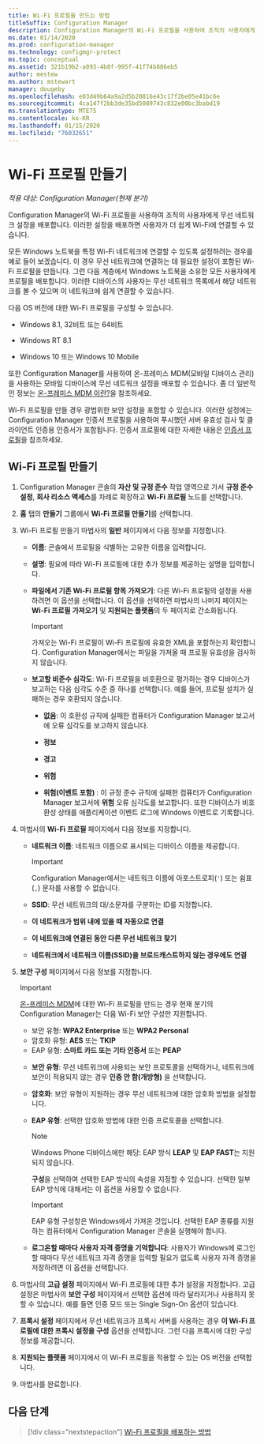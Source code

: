 ```yaml
---
title: Wi-Fi 프로필을 만드는 방법
titleSuffix: Configuration Manager
description: Configuration Manager의 Wi-Fi 프로필을 사용하여 조직의 사용자에게 무선 네트워크 설정을 배포하는 방법을 알아봅니다.
ms.date: 01/14/2020
ms.prod: configuration-manager
ms.technology: configmgr-protect
ms.topic: conceptual
ms.assetid: 321b19b2-a093-4b8f-995f-41f74b886eb5
author: mestew
ms.author: mstewart
manager: dougeby
ms.openlocfilehash: e03d49b64a9a2d5b20816e43c17f2be05e41bc6e
ms.sourcegitcommit: 4ca147f2bb3de35bd5089743c832e00bc3babd19
ms.translationtype: MTE75
ms.contentlocale: ko-KR
ms.lasthandoff: 01/15/2020
ms.locfileid: "76032651"
---
```

# <a name="create-wi-fi-profiles"></a>Wi-Fi 프로필 만들기

*적용 대상: Configuration Manager(현재 분기)*

Configuration Manager의 Wi-Fi 프로필을 사용하여 조직의 사용자에게 무선 네트워크 설정을 배포합니다. 이러한 설정을 배포하면 사용자가 더 쉽게 Wi-Fi에 연결할 수 있습니다.  

모든 Windows 노트북을 특정 Wi-Fi 네트워크에 연결할 수 있도록 설정하려는 경우를 예로 들어 보겠습니다. 이 경우 무선 네트워크에 연결하는 데 필요한 설정이 포함된 Wi-Fi 프로필을 만듭니다. 그런 다음 계층에서 Windows 노트북을 소유한 모든 사용자에게 프로필을 배포합니다. 이러한 디바이스의 사용자는 무선 네트워크 목록에서 해당 네트워크를 볼 수 있으며 이 네트워크에 쉽게 연결할 수 있습니다.  

다음 OS 버전에 대한 Wi-Fi 프로필을 구성할 수 있습니다.

- Windows 8.1, 32비트 또는 64비트

- Windows RT 8.1

- Windows 10 또는 Windows 10 Mobile

또한 Configuration Manager를 사용하여 온-프레미스 MDM(모바일 디바이스 관리)을 사용하는 모바일 디바이스에 무선 네트워크 설정을 배포할 수 있습니다. 좀 더 일반적인 정보는 [온-프레미스 MDM 이란?](/configmgr/mdm/understand/manage-mobile-devices-with-on-premises-infrastructure)을 참조하세요.

Wi-Fi 프로필을 만들 경우 광범위한 보안 설정을 포함할 수 있습니다. 이러한 설정에는 Configuration Manager 인증서 프로필을 사용하여 푸시했던 서버 유효성 검사 및 클라이언트 인증용 인증서가 포함됩니다. 인증서 프로필에 대한 자세한 내용은 [인증서 프로필](/configmgr/protect/deploy-use/introduction-to-certificate-profiles)을 참조하세요.

## <a name="create-a-wi-fi-profile"></a>Wi-Fi 프로필 만들기

1. Configuration Manager 콘솔의 **자산 및 규정 준수** 작업 영역으로 가서 **규정 준수 설정**, **회사 리소스 액세스**를 차례로 확장하고 **Wi-Fi 프로필** 노드를 선택합니다.

1. **홈** 탭의 **만들기** 그룹에서 **Wi-Fi 프로필 만들기**를 선택합니다.

1. Wi-Fi 프로필 만들기 마법사의 **일반** 페이지에서 다음 정보를 지정합니다.

    - **이름**: 콘솔에서 프로필을 식별하는 고유한 이름을 입력합니다.

    - **설명**: 필요에 따라 Wi-Fi 프로필에 대한 추가 정보를 제공하는 설명을 입력합니다.

    - **파일에서 기존 Wi-Fi 프로필 항목 가져오기**: 다른 Wi-Fi 프로필의 설정을 사용하려면 이 옵션을 선택합니다. 이 옵션을 선택하면 마법사의 나머지 페이지는 **Wi-Fi 프로필 가져오기** 및 **지원되는 플랫폼**의 두 페이지로 간소화됩니다.

        > [!IMPORTANT]
        > 가져오는 Wi-Fi 프로필이 Wi-Fi 프로필에 유효한 XML을 포함하는지 확인합니다. Configuration Manager에서는 파일을 가져올 때 프로필 유효성을 검사하지 않습니다.

    - **보고할 비준수 심각도**: Wi-Fi 프로필을 비호환으로 평가하는 경우 디바이스가 보고하는 다음 심각도 수준 중 하나를 선택합니다. 예를 들어, 프로필 설치가 실패하는 경우 호환되지 않습니다.

        - **없음**: 이 호환성 규칙에 실패한 컴퓨터가 Configuration Manager 보고서에 오류 심각도를 보고하지 않습니다.

        - **정보**

        - **경고**

        - **위험**

        - **위험(이벤트 포함)** : 이 규정 준수 규칙에 실패한 컴퓨터가 Configuration Manager 보고서에 **위험** 오류 심각도를 보고합니다. 또한 디바이스가 비호환성 상태를 애플리케이션 이벤트 로그에 Windows 이벤트로 기록합니다.

1. 마법사의 **Wi-Fi 프로필** 페이지에서 다음 정보를 지정합니다.

    - **네트워크 이름**: 네트워크 이름으로 표시되는 디바이스 이름을 제공합니다.

        > [!IMPORTANT]
        > Configuration Manager에서는 네트워크 이름에 아포스트로피(`'`) 또는 쉼표(`,`) 문자를 사용할 수 없습니다.

    - **SSID**: 무선 네트워크의 대/소문자를 구분하는 ID를 지정합니다.

    - **이 네트워크가 범위 내에 있을 때 자동으로 연결**
    - **이 네트워크에 연결된 동안 다른 무선 네트워크 찾기**
    - **네트워크에서 네트워크 이름(SSID)을 브로드캐스트하지 않는 경우에도 연결**

1. **보안 구성** 페이지에서 다음 정보를 지정합니다.

    > [!IMPORTANT]
    > [온-프레미스 MDM](/configmgr/mdm/understand/manage-mobile-devices-with-on-premises-infrastructure)에 대한 Wi-Fi 프로필을 만드는 경우 현재 분기의 Configuration Manager는 다음 Wi-Fi 보안 구성만 지원합니다.  
    >
    > - 보안 유형: **WPA2 Enterprise** 또는 **WPA2 Personal**  
    > - 암호화 유형: **AES** 또는 **TKIP**  
    > - EAP 유형: **스마트 카드 또는 기타 인증서** 또는 **PEAP**  

    - **보안 유형**: 무선 네트워크에 사용되는 보안 프로토콜을 선택하거나, 네트워크에 보안이 적용되지 않는 경우 **인증 안 함(개방형)** 을 선택합니다.

    - **암호화**: 보안 유형이 지원하는 경우 무선 네트워크에 대한 암호화 방법을 설정합니다.

    - **EAP 유형**: 선택한 암호화 방법에 대한 인증 프로토콜을 선택합니다.

        > [!NOTE]
        > Windows Phone 디바이스에만 해당: EAP 방식 **LEAP** 및 **EAP FAST**는 지원되지 않습니다.

        **구성**을 선택하여 선택한 EAP 방식의 속성을 지정할 수 있습니다. 선택한 일부 EAP 방식에 대해서는 이 옵션을 사용할 수 없습니다.

        > [!IMPORTANT]
        > EAP 유형 구성창은 Windows에서 가져온 것입니다. 선택한 EAP 종류를 지원하는 컴퓨터에서 Configuration Manager 콘솔을 실행해야 합니다.

    - **로그온할 때마다 사용자 자격 증명을 기억합니다**: 사용자가 Windows에 로그인할 때마다 무선 네트워크 자격 증명을 입력할 필요가 없도록 사용자 자격 증명을 저장하려면 이 옵션을 선택합니다.

1. 마법사의 **고급 설정** 페이지에서 Wi-Fi 프로필에 대한 추가 설정을 지정합니다. 고급 설정은 마법사의 **보안 구성** 페이지에서 선택한 옵션에 따라 달라지거나 사용하지 못할 수 있습니다. 예를 들면 인증 모드 또는 Single Sign-On 옵션이 있습니다.

1. **프록시 설정** 페이지에서 무선 네트워크가 프록시 서버를 사용하는 경우 **이 Wi-Fi 프로필에 대한 프록시 설정을 구성** 옵션을 선택합니다. 그런 다음 프록시에 대한 구성 정보를 제공합니다.

1. **지원되는 플랫폼** 페이지에서 이 Wi-Fi 프로필을 적용할 수 있는 OS 버전을 선택합니다.

1. 마법사를 완료합니다.

## <a name="next-step"></a>다음 단계

> [!div class="nextstepaction"]
> [Wi-Fi 프로필을 배포하는 방법](/configmgr/protect/deploy-use/deploy-wifi-vpn-email-cert-profiles)
